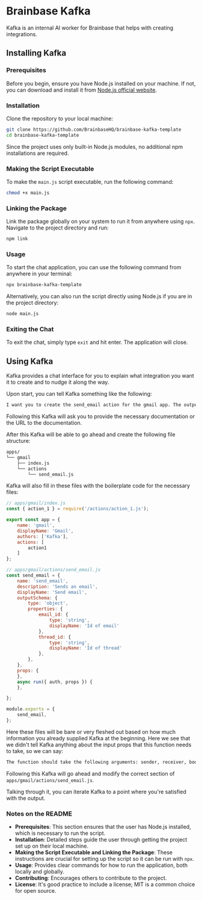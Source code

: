 # Brainbase Kafka

Kafka is an internal AI worker for Brainbase that helps with creating integrations.

## Installing Kafka

### Prerequisites

Before you begin, ensure you have Node.js installed on your machine. If not, you can download and install it from [Node.js official website](https://nodejs.org/).

### Installation

Clone the repository to your local machine:

```bash
git clone https://github.com/BrainbaseHQ/brainbase-kafka-template
cd brainbase-kafka-template
```

Since the project uses only built-in Node.js modules, no additional npm installations are required.

### Making the Script Executable

To make the `main.js` script executable, run the following command:

```bash
chmod +x main.js
```

### Linking the Package

Link the package globally on your system to run it from anywhere using `npx`. Navigate to the project directory and run:

```bash
npm link
```

### Usage

To start the chat application, you can use the following command from anywhere in your terminal:

```bash
npx brainbase-kafka-template
```

Alternatively, you can also run the script directly using Node.js if you are in the project directory:

```bash
node main.js
```

### Exiting the Chat

To exit the chat, simply type `exit` and hit enter. The application will close.

## Using Kafka

Kafka provides a chat interface for you to explain what integration you want it to create and to nudge it along the way.

Upon start, you can tell Kafka something like the following:

```bash
I want you to create the send_email action for the gmail app. The output of the action should have the id of the email sent and the thread id.
```

Following this Kafka will ask you to provide the necessary documentation or the URL to the documentation.

After this Kafka will be able to go ahead and create the following file structure:

```bash
apps/
└── gmail
    ├── index.js
    └── actions
        └── send_email.js
```

Kafka will also fill in these files with the boilerplate code for the necessary files:

```javascript
// apps/gmail/index.js
const { action_1 } = require('/actions/action_1.js');

export const app = {
    name: 'gmail',
    displayName: 'Gmail',
    authors: ['Kafka'],
    actions: [
        action1
    ]
};
```

```javascript
// apps/gmail/actions/send_email.js
const send_email = {
    name: 'send_email',
    description: 'Sends an email',
    displayName: 'Send email',
    outputSchema: {
        type: 'object',
        properties: {
            email_id: {
                type: 'string',
                displayName: 'Id of email'
            },
            thread_id: {
                type: 'string',
                displayName: 'Id of thread'
            },
        },
    },
    props: {
    },
    async run({ auth, props }) {
    },

};

module.exports = {
    send_email,
};
```

Here these files will be bare or very fleshed out based on how much information you already supplied Kafka at the beginning. Here we see that we didn't tell Kafka anything about the input props that this function needs to take, so we can say:

```bash
The function should take the following arguments: sender, receiver, body and subject
```

Following this Kafka will go ahead and modify the correct section of `apps/gmail/actions/send_email.js`.

Talking through it, you can iterate Kafka to a point where you're satisfied with the output.


### Notes on the README

- **Prerequisites**: This section ensures that the user has Node.js installed, which is necessary to run the script.
- **Installation**: Detailed steps guide the user through getting the project set up on their local machine.
- **Making the Script Executable and Linking the Package**: These instructions are crucial for setting up the script so it can be run with `npx`.
- **Usage**: Provides clear commands for how to run the application, both locally and globally.
- **Contributing**: Encourages others to contribute to the project.
- **License**: It's good practice to include a license; MIT is a common choice for open source.